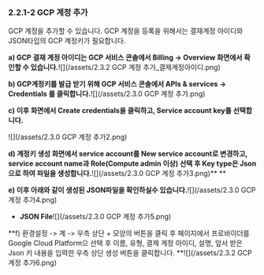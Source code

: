 ### 2.2.1-2 GCP 계정 추가

GCP 계정을 추가할 수 있습니다. GCP 계정을 등록을 위해서는 결재계정 아이디와 JSON타입의 GCP 계정키가 필요합니다.

**a\) GCP 결재 계정 아이디는  GCP 서비스 콘솔에서 Billing -&gt; Overview 화면에서 확인할 수 있습니다.**![](/assets/2.3.2 GCP 계정 추가_결제계정아이디.png)

**b\) GCP계정키를 발급 받기 위해 GCP 서비스 콘솔에서 APIs & services -&gt; Credentials 를 클릭합니다.**![](/assets/2.3.0 GCP 계정 추가.png)

**c\) 이후 화면에서 Create credentials을 클릭하고, Service account key를 선택합니다.**

![](/assets/2.3.0 GCP 계정 추가2.png)

**d\) 계정키 생성 화면에서 service account를 New service account로 변경하고, service account name과 Role\(Compute admin 이상\)  선택 후 Key type은 Json으로 하여 파일을 생성합니다.**![](/assets/2.3.0 GCP 계정 추가3.png)** **

**e\) 이후 아래와 같이 생성된 JSON파일을 확인하실수 있습니다.**![](/assets/2.3.0 GCP 계정 추가4.png)

* **JSON File**![](/assets/2.3.0 GCP 계정 추가5.png)

**f\) 환경설정 -&gt; 계 -&gt; 우측 상단 + 모양의 버튼을 클릭 후 페이지에서 프로바이더를 Google Cloud Platform으 선택 후 이름, 유형, 결제 계정 아이디, 설명, 앞서 받은 Json 키 내용을 입력한  우측 상단 생성 버튼을 클릭합니다. **![](/assets/2.3.2 GCP 계정 추가6.png)

